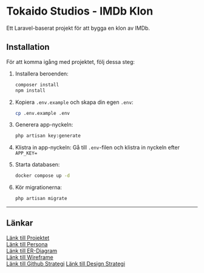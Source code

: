 # Tokaido Studios - IMDb Klon

Ett Laravel-baserat projekt för att bygga en klon av IMDb.

## Installation

För att komma igång med projektet, följ dessa steg:

1. Installera beroenden:
   ```bash
   composer install
   npm install
   ```

2. Kopiera `.env.example` och skapa din egen `.env`:
   ```bash
   cp .env.example .env
   ```

3. Generera app-nyckeln:
   ```bash
   php artisan key:generate
   ```

4. Klistra in app-nyckeln:
   Gå till `.env`-filen och klistra in nyckeln efter `APP_KEY=`

5. Starta databasen:
   ```bash
   docker compose up -d
   ```

6. Kör migrationerna:
   ```bash
   php artisan migrate
   ```

---
## Länkar
[Länk till Projektet](https://www.figma.com/files/team/1463431489971115067/project/327856347/Team-project?fuid=1417977732575714300)<br>
[Länk till Persona](https://www.figma.com/design/czdV9BmHyxK8182M49fo40/Persona?t=61YPz58jiXIW0uXl-0)<br>
[Länk till ER-Diagram](https://www.figma.com/board/Vm57pOkwmrsDaM94NxQhll/ER-Diagram?t=OLlyAw6hys9wndCH-0)<br>
[Länk till Wireframe](https://www.figma.com/design/qyunZ8Fkymk6JJh32Dk83Q/Figma-Skisser?t=OLlyAw6hys9wndCH-0)<br>
[Länk till Github Strategi](./GITHUB_STRATEGY.md)
[Länk till Design Strategi](./DESIGN_GUIDE.md)